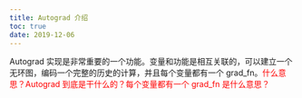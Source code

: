 ```yaml
---
title: Autograd 介绍
toc: true
date: 2019-12-06
---
```

Autograd 实现是非常重要的一个功能。变量和功能是相互关联的，可以建立一个无环图，编码一个完整的历史的计算，并且每个变量都有一个 grad_fn。<span style="color:red;">什么意思？Autograd 到底是干什么的？每个变量都有一个 grad_fn 是什么意思？</span>
